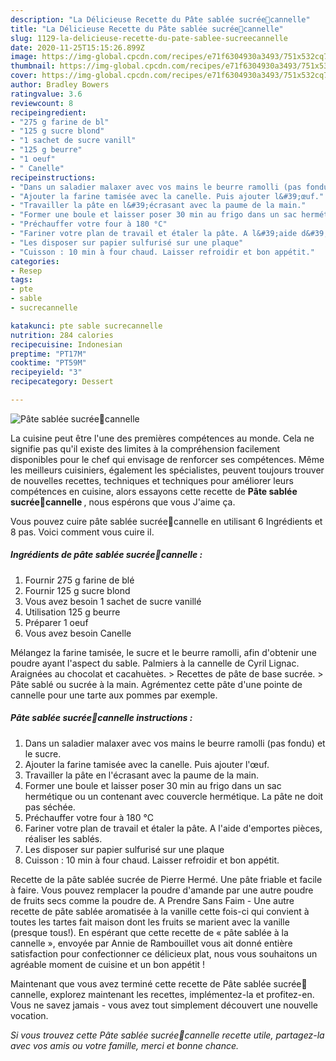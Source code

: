 ```yaml
---
description: "La Délicieuse Recette du Pâte sablée sucrée🥠cannelle"
title: "La Délicieuse Recette du Pâte sablée sucrée🥠cannelle"
slug: 1129-la-delicieuse-recette-du-pate-sablee-sucreecannelle
date: 2020-11-25T15:15:26.899Z
image: https://img-global.cpcdn.com/recipes/e71f6304930a3493/751x532cq70/pate-sablee-sucree🥠cannelle-photo-principale-de-la-recette.jpg
thumbnail: https://img-global.cpcdn.com/recipes/e71f6304930a3493/751x532cq70/pate-sablee-sucree🥠cannelle-photo-principale-de-la-recette.jpg
cover: https://img-global.cpcdn.com/recipes/e71f6304930a3493/751x532cq70/pate-sablee-sucree🥠cannelle-photo-principale-de-la-recette.jpg
author: Bradley Bowers
ratingvalue: 3.6
reviewcount: 8
recipeingredient:
- "275 g farine de bl"
- "125 g sucre blond"
- "1 sachet de sucre vanill"
- "125 g beurre"
- "1 oeuf"
- " Canelle"
recipeinstructions:
- "Dans un saladier malaxer avec vos mains le beurre ramolli (pas fondu) et le sucre."
- "Ajouter la farine tamisée avec la canelle. Puis ajouter l&#39;œuf."
- "Travailler la pâte en l&#39;écrasant avec la paume de la main."
- "Former une boule et laisser poser 30 min au frigo dans un sac hermétique ou un contenant avec couvercle hermétique. La pâte ne doit pas séchée."
- "Préchauffer votre four à 180 °C"
- "Fariner votre plan de travail et étaler la pâte. A l&#39;aide d&#39;emportes pièces, réaliser les sablés."
- "Les disposer sur papier sulfurisé sur une plaque"
- "Cuisson : 10 min à four chaud. Laisser refroidir et bon appétit."
categories:
- Resep
tags:
- pte
- sable
- sucrecannelle

katakunci: pte sable sucrecannelle 
nutrition: 284 calories
recipecuisine: Indonesian
preptime: "PT17M"
cooktime: "PT59M"
recipeyield: "3"
recipecategory: Dessert

---
```



![Pâte sablée sucrée🥠cannelle](https://img-global.cpcdn.com/recipes/e71f6304930a3493/751x532cq70/pate-sablee-sucree🥠cannelle-photo-principale-de-la-recette.jpg)

La cuisine peut être l'une des premières compétences au monde. Cela ne signifie pas qu'il existe des limites à la compréhension facilement disponibles pour le chef qui envisage de renforcer ses compétences. Même les meilleurs cuisiniers, également les spécialistes, peuvent toujours trouver de nouvelles recettes, techniques et techniques pour améliorer leurs compétences en cuisine, alors essayons cette recette de <strong> Pâte sablée sucrée🥠cannelle </strong>, nous espérons que vous J'aime ça.

<!--inarticleads1-->

Vous pouvez cuire pâte sablée sucrée🥠cannelle en utilisant 6 Ingrédients et 8 pas. Voici comment vous cuire il.

##### Ingrédients de pâte sablée sucrée🥠cannelle :

1. Fournir 275 g farine de blé
1. Fournir 125 g sucre blond
1. Vous avez besoin 1 sachet de sucre vanillé
1. Utilisation 125 g beurre
1. Préparer 1 oeuf
1. Vous avez besoin  Canelle


Mélangez la farine tamisée, le sucre et le beurre ramolli, afin d&#39;obtenir une poudre ayant l&#39;aspect du sable. Palmiers à la cannelle de Cyril Lignac. Araignées au chocolat et cacahuètes. &gt; Recettes de pâte de base sucrée. &gt; Pâte sablé ou sucrée à la main. Agrémentez cette pâte d&#39;une pointe de cannelle pour une tarte aux pommes par exemple. 

<!--inarticleads2-->

##### Pâte sablée sucrée🥠cannelle instructions :

1. Dans un saladier malaxer avec vos mains le beurre ramolli (pas fondu) et le sucre.
1. Ajouter la farine tamisée avec la canelle. Puis ajouter l&#39;œuf.
1. Travailler la pâte en l&#39;écrasant avec la paume de la main.
1. Former une boule et laisser poser 30 min au frigo dans un sac hermétique ou un contenant avec couvercle hermétique. La pâte ne doit pas séchée.
1. Préchauffer votre four à 180 °C
1. Fariner votre plan de travail et étaler la pâte. A l&#39;aide d&#39;emportes pièces, réaliser les sablés.
1. Les disposer sur papier sulfurisé sur une plaque
1. Cuisson : 10 min à four chaud. Laisser refroidir et bon appétit.


Recette de la pâte sablée sucrée de Pierre Hermé. Une pâte friable et facile à faire. Vous pouvez remplacer la poudre d&#39;amande par une autre poudre de fruits secs comme la poudre de. A Prendre Sans Faim - Une autre recette de pâte sablée aromatisée à la vanille cette fois-ci qui convient à toutes les tartes fait maison dont les fruits se marient avec la vanille (presque tous!). En espérant que cette recette de « pâte sablée à la cannelle », envoyée par Annie de Rambouillet vous ait donné entière satisfaction pour confectionner ce délicieux plat, nous vous souhaitons un agréable moment de cuisine et un bon appétit ! 

<!--inarticleads1-->

<p>
Maintenant que vous avez terminé cette recette de Pâte sablée sucrée🥠cannelle, explorez maintenant les recettes, implémentez-la et profitez-en. Vous ne savez jamais - vous avez tout simplement découvert une nouvelle vocation.
</p>

<p>
<i>Si vous trouvez cette Pâte sablée sucrée🥠cannelle recette utile, partagez-la avec vos amis ou votre famille, merci et bonne chance.</i>
</p>
